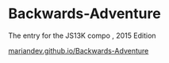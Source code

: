 # Backwards-Adventure
The entry for the JS13K compo , 2015 Edition

[mariandev.github.io/Backwards-Adventure](http://mariandev.github.io/Backwards-Adventure)
